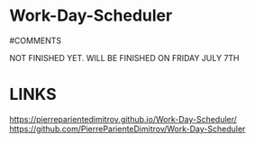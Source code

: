 # Work-Day-Scheduler

#COMMENTS

NOT FINISHED YET. WILL BE FINISHED ON FRIDAY JULY 7TH


# LINKS

https://pierreparientedimitrov.github.io/Work-Day-Scheduler/
https://github.com/PierreParienteDimitrov/Work-Day-Scheduler